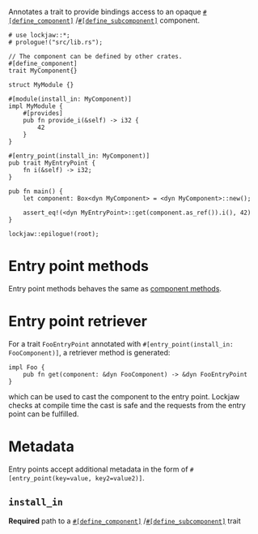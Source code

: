 Annotates a trait to provide bindings access to an opaque [`#[define_component]`](define_component)
/[`#[define_subcomponent]`](define_subcomponent) component.

```
# use lockjaw::*;
# prologue!("src/lib.rs");

// The component can be defined by other crates.
#[define_component]
trait MyComponent{}

struct MyModule {}

#[module(install_in: MyComponent)]
impl MyModule {
    #[provides]
    pub fn provide_i(&self) -> i32 {
        42
    }
}

#[entry_point(install_in: MyComponent)]
pub trait MyEntryPoint {
    fn i(&self) -> i32;
}

pub fn main() {
    let component: Box<dyn MyComponent> = <dyn MyComponent>::new();

    assert_eq!(<dyn MyEntryPoint>::get(component.as_ref()).i(), 42)
}

lockjaw::epilogue!(root);
```

# Entry point methods

Entry point methods behaves the same as [component methods](component#component-methods).

# Entry point retriever

For a trait `FooEntryPoint` annotated with `#[entry_point(install_in: FooComponent)]`, a retriever
method is generated:

```ignore
impl Foo {
    pub fn get(component: &dyn FooComponent) -> &dyn FooEntryPoint
}
```

which can be used to cast the component to the entry point. Lockjaw checks at compile time the cast
is safe and the requests from the entry point can be fulfilled.

# Metadata

Entry points accept additional metadata in the form of `#[entry_point(key=value, key2=value2)]`.

## `install_in`

**Required** path to a [`#[define_component]`](define_component)
/[`#[define_subcomponent]`](define_subcomponent) trait